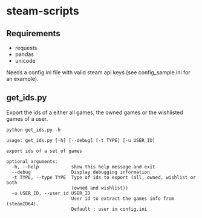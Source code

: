 # steam-scripts

## Requirements

- requests
- pandas
- unicode

Needs a config.ini file with valid steam api keys (see config_sample.ini for an example).

## get_ids.py

Export the ids of a either all games, the owned games or the wishlisted games of a user.

```
python get_ids.py -h
```

```
usage: get_ids.py [-h] [--debug] [-t TYPE] [-u USER_ID]

export ids of a set of games

optional arguments:
  -h, --help            show this help message and exit
  --debug               Display debugging information
  -t TYPE, --type TYPE  Type of ids to export (all, owned, wishlist or both
                        (owned and wishlist))
  -u USER_ID, --user_id USER_ID
                        User id to extract the games info from (steamID64).
                        Default : user in config.ini
```
